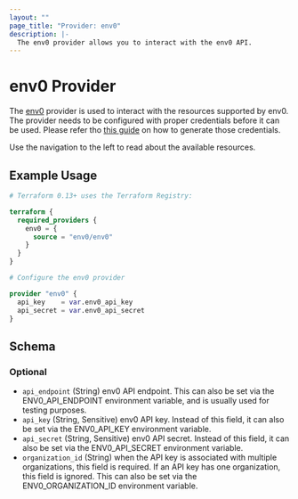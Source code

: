```yaml
---
layout: ""
page_title: "Provider: env0"
description: |-
  The env0 provider allows you to interact with the env0 API.
---
```


# env0 Provider

The [env0](https://www.env0.com) provider is used to interact with the resources supported by env0. The provider needs to be configured with proper credentials before it can be used. Please refer tho [this guide](https://developer.env0.com/docs/api/YXBpOjY4Njc2-env0-api#creating-an-api-key) on how to generate those credentials.

Use the navigation to the left to read about the available resources.

## Example Usage

```terraform
# Terraform 0.13+ uses the Terraform Registry:

terraform {
  required_providers {
    env0 = {
      source = "env0/env0"
    }
  }
}

# Configure the env0 provider

provider "env0" {
  api_key    = var.env0_api_key
  api_secret = var.env0_api_secret
}
```

<!-- schema generated by tfplugindocs -->
## Schema

### Optional

- `api_endpoint` (String) env0 API endpoint. This can also be set via the ENV0_API_ENDPOINT environment variable, and is usually used for testing purposes.
- `api_key` (String, Sensitive) env0 API key. Instead of this field, it can also be set via the ENV0_API_KEY environment variable.
- `api_secret` (String, Sensitive) env0 API secret. Instead of this field, it can also be set via the ENV0_API_SECRET environment variable.
- `organization_id` (String) when the API key is associated with multiple organizations, this field is required. If an API key has one organization, this field is ignored. This can also be set via the ENV0_ORGANIZATION_ID environment variable.
